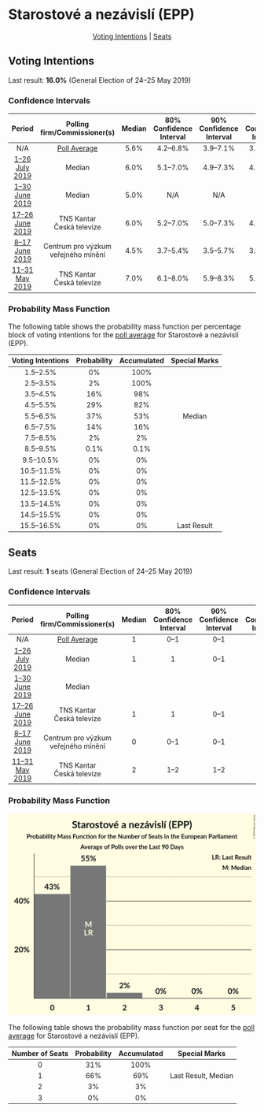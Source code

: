 # Starostové a nezávislí (EPP)

<p align="center"><a href="#voting-intentions">Voting Intentions</a> | <a href="#seats">Seats</a></p>

## Voting Intentions

Last result: **16.0%** (General Election of 24–25 May 2019)

### Confidence Intervals

| Period     | Polling firm/Commissioner(s) | Median | 80% Confidence Interval | 90% Confidence Interval | 95% Confidence Interval | 99% Confidence Interval |
|:----------:|:----------------:|:-----------:|:-----------------------:|:-----------------------:|:-----------------------:|:-----------------------:|
| N/A | [Poll Average](average.html) | 5.6% | 4.2–6.8% | 3.9–7.1% | 3.7–7.4% | 3.3–7.9% |
| [1–26 July 2019](2019-07-26-Median.html) | Median | 6.0% | 5.1–7.0% | 4.9–7.3% | 4.7–7.6% | 4.3–8.1% |
| [1–30 June 2019](2019-06-30-Median.html) | Median | 5.0% | N/A | N/A | N/A | N/A |
| [17–26 June 2019](2019-06-26-TNSKantar.html) | TNS Kantar <br> Česká televize | 6.0% | 5.2–7.0% | 5.0–7.3% | 4.8–7.5% | 4.4–8.0% |
| [8–17 June 2019](2019-06-17-Centrumprovýzkumveřejnéhomínění.html) | Centrum pro výzkum veřejného mínění | 4.5% | 3.7–5.4% | 3.5–5.7% | 3.4–6.0% | 3.0–6.4% |
| [11–31 May 2019](2019-05-31-TNSKantar.html) | TNS Kantar <br> Česká televize | 7.0% | 6.1–8.0% | 5.9–8.3% | 5.7–8.6% | 5.3–9.1% |

### Probability Mass Function

The following table shows the probability mass function per percentage block of voting intentions for the [poll average](average.html) for Starostové a nezávislí (EPP).

| Voting Intentions | Probability | Accumulated | Special Marks |
|:-----------------:|:-----------:|:-----------:|:-------------:|
| 1.5–2.5% | 0% | 100% |  |
| 2.5–3.5% | 2% | 100% |  |
| 3.5–4.5% | 16% | 98% |  |
| 4.5–5.5% | 29% | 82% |  |
| 5.5–6.5% | 37% | 53% | Median |
| 6.5–7.5% | 14% | 16% |  |
| 7.5–8.5% | 2% | 2% |  |
| 8.5–9.5% | 0.1% | 0.1% |  |
| 9.5–10.5% | 0% | 0% |  |
| 10.5–11.5% | 0% | 0% |  |
| 11.5–12.5% | 0% | 0% |  |
| 12.5–13.5% | 0% | 0% |  |
| 13.5–14.5% | 0% | 0% |  |
| 14.5–15.5% | 0% | 0% |  |
| 15.5–16.5% | 0% | 0% | Last Result |


## Seats

Last result: **1** seats (General Election of 24–25 May 2019)

### Confidence Intervals

| Period     | Polling firm/Commissioner(s) | Median | 80% Confidence Interval | 90% Confidence Interval | 95% Confidence Interval | 99% Confidence Interval |
|:----------:|:----------------:|:------:|:-----------------------:|:-----------------------:|:-----------------------:|:-----------------------:|
| N/A | [Poll Average](average.html) | 1 | 0–1 | 0–1 | 0–2 | 0–2 |
| [1–26 July 2019](2019-07-26-Median.html) | Median | 1 | 1 | 0–1 | 0–2 | 0–2 |
| [1–30 June 2019](2019-06-30-Median.html) | Median |  |  |  |  |  |
| [17–26 June 2019](2019-06-26-TNSKantar.html) | TNS Kantar <br> Česká televize | 1 | 1 | 0–1 | 0–2 | 0–2 |
| [8–17 June 2019](2019-06-17-Centrumprovýzkumveřejnéhomínění.html) | Centrum pro výzkum veřejného mínění | 0 | 0–1 | 0–1 | 0–1 | 0–1 |
| [11–31 May 2019](2019-05-31-TNSKantar.html) | TNS Kantar <br> Česká televize | 2 | 1–2 | 1–2 | 1–2 | 1–2 |

### Probability Mass Function

![Graph with seats probability mass function not yet produced](average-seats-pmf-starostovéanezávislíepp.png "Seats Probability Mass Function")

The following table shows the probability mass function per seat for the [poll average](average.html) for Starostové a nezávislí (EPP).

| Number of Seats | Probability | Accumulated | Special Marks |
|:---------------:|:-----------:|:-----------:|:-------------:|
| 0 | 31% | 100% |  |
| 1 | 66% | 69% | Last Result, Median |
| 2 | 3% | 3% |  |
| 3 | 0% | 0% |  |


